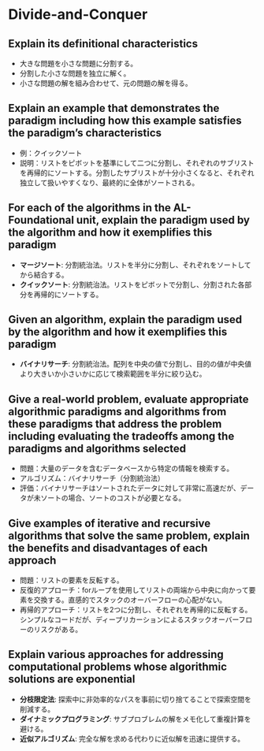 # Divide-and-Conquer

## Explain its definitional characteristics
- 大きな問題を小さな問題に分割する。
- 分割した小さな問題を独立に解く。
- 小さな問題の解を組み合わせて、元の問題の解を得る。

## Explain an example that demonstrates the paradigm including how this example satisfies the paradigm’s characteristics
- 例：クイックソート
- 説明：リストをピボットを基準にして二つに分割し、それぞれのサブリストを再帰的にソートする。分割したサブリストが十分小さくなると、それぞれ独立して扱いやすくなり、最終的に全体がソートされる。

## For each of the algorithms in the AL-Foundational unit, explain the paradigm used by the algorithm and how it exemplifies this paradigm
- **マージソート**: 分割統治法。リストを半分に分割し、それぞれをソートしてから結合する。
- **クイックソート**: 分割統治法。リストをピボットで分割し、分割された各部分を再帰的にソートする。

## Given an algorithm, explain the paradigm used by the algorithm and how it exemplifies this paradigm
- **バイナリサーチ**: 分割統治法。配列を中央の値で分割し、目的の値が中央値より大きいか小さいかに応じて検索範囲を半分に絞り込む。

## Give a real-world problem, evaluate appropriate algorithmic paradigms and algorithms from these paradigms that address the problem including evaluating the tradeoffs among the paradigms and algorithms selected
- 問題：大量のデータを含むデータベースから特定の情報を検索する。
- アルゴリズム：バイナリサーチ（分割統治法）
- 評価：バイナリサーチはソートされたデータに対して非常に高速だが、データが未ソートの場合、ソートのコストが必要となる。

## Give examples of iterative and recursive algorithms that solve the same problem, explain the benefits and disadvantages of each approach
- 問題：リストの要素を反転する。
- 反復的アプローチ：forループを使用してリストの両端から中央に向かって要素を交換する。直感的でスタックのオーバーフローの心配がない。
- 再帰的アプローチ：リストを2つに分割し、それぞれを再帰的に反転する。シンプルなコードだが、ディープリカーションによるスタックオーバーフローのリスクがある。

## Explain various approaches for addressing computational problems whose algorithmic solutions are exponential
- **分枝限定法**: 探索中に非効率的なパスを事前に切り捨てることで探索空間を削減する。
- **ダイナミックプログラミング**: サブプロブレムの解をメモ化して重複計算を避ける。
- **近似アルゴリズム**: 完全な解を求める代わりに近似解を迅速に提供する。
